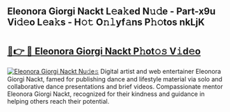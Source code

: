 ## Eleonora Giorgi Nackt L𝚎a𝚔ed N𝚞𝚍e - Part-x9u Vi𝚍𝚎o L𝚎a𝚔s - H𝚘𝚝 O𝚗𝚕yf𝚊ns P𝚑𝚘tos nkLjK

# <h2><a href="http://kf9xc8.oniu.top/?m=Eleonora+Giorgi+Nackt">🔗👉 🔴 Eleonora Giorgi Nackt P𝚑ot𝚘𝚜 V𝚒d𝚎o</a></h2>

[![Eleonora Giorgi Nackt Nu𝚍e𝚜](https://i.imgur.com/0qMVB7G.gif)](http://kf9xc8.oniu.top/?m=Eleonora+Giorgi+Nackt)
Digital artist and web entertainer Eleonora Giorgi Nackt, famed for publishing dance and lifestyle material via solo and collaborative dance presentations and brief videos. Compassionate mentor Eleonora Giorgi Nackt, recognized for their kindness and guidance in helping others reach their potential.  
